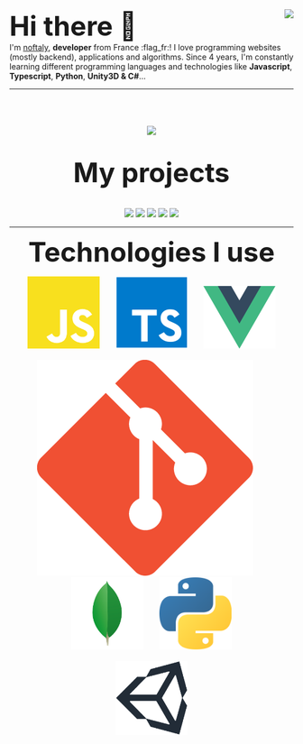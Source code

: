 
<img align="right" src="https://github-readme-stats.vercel.app/api?username=noftaly&show_icons=true&hide_border=true" />
<font size="10">
<b>
Hi there 👋
</b>
</font>
<br>
I'm <a href="https://nessmc.fr">noftaly</a>, <b>developer</b> from France :flag_fr:! I love programming websites (mostly backend), applications and algorithms. Since 4 years, I'm constantly learning different programming languages and technologies like <b>Javascript</b>, <b>Typescript</b>, <b>Python</b>, <b>Unity3D & C#</b>...

___

<p align="center">
	<br>
	<br>
	<br>
	<img src="https://img.shields.io/badge/DISCORD-noftaly%230359-7289DA?style=for-the-badge" />
	<br>
	<br>
	<br>
	<font size="10">
		<b>
			My projects
		</b>
	</font>
	<br>
	<br>
	<br>
	<img src="https://github-readme-stats.vercel.app/api/pin/?username=Skript-MC&repo=Swan" />
	<img src="https://github-readme-stats.vercel.app/api/pin/?username=noftaly&repo=MineField" />
	<img src="https://github-readme-stats.vercel.app/api/pin/?username=noftaly&repo=trello-clone" />
	<img src="https://github-readme-stats.vercel.app/api/pin/?username=noftaly&repo=CoinsRun" />
	<img src="https://github-readme-stats.vercel.app/api/pin/?username=noftaly&repo=LadderGame" />
</p>

___

<p align="center">
	<font size="10">
		<b>
		Technologies I use
		</b>
	</font>
</p>

<p align="center">
	<img src="./images/javascript.png" width="128"/>
	&nbsp;&nbsp;&nbsp;&nbsp;&nbsp;
	<img src="./images/typescript.png" width="128"/>
	&nbsp;&nbsp;&nbsp;&nbsp;&nbsp;
	<img src="./images/vuejs.png" width="128" />
	<br>
	<br>
	<img src="./images/git.png" />
	&nbsp;&nbsp;&nbsp;&nbsp;&nbsp;
	<img src="./images/mongodb.png" width="128" />
	&nbsp;&nbsp;&nbsp;&nbsp;&nbsp;
	<img src="./images/python.png" width="128" />
	<br><br>
	<img src="./images/unity.png" width="128" />
</p>
